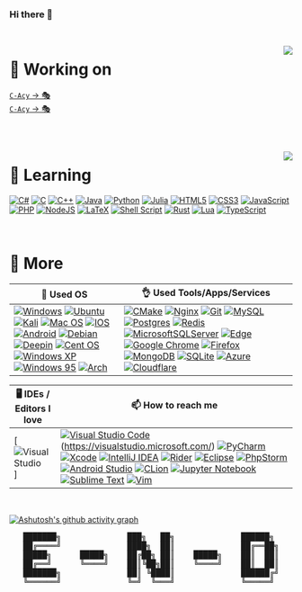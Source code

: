 ### Hi there 👋

<pre align="center">
<!-- ██████╗ ██╗   ██╗███╗   ██╗███████╗███████╗███████╗██╗  ██╗███████╗██╗  ██╗   ██╗
██╔══██╗╚██╗ ██╔╝████╗  ██║██╔════╝██╔════╝██╔════╝██║  ██║██╔════╝██║  ╚██╗ ██╔╝
██║  ██║ ╚████╔╝ ██╔██╗ ██║█████╗  ███████╗███████╗███████║█████╗  ██║   ╚████╔╝ 
██║  ██║  ╚██╔╝  ██║╚██╗██║██╔══╝  ╚════██║╚════██║██╔══██║██╔══╝  ██║    ╚██╔╝  
██████╔╝   ██║   ██║ ╚████║███████╗███████║███████║██║  ██║███████╗███████╗██║   
╚═════╝    ╚═╝   ╚═╝  ╚═══╝╚══════╝╚══════╝╚══════╝╚═╝  ╚═╝╚══════╝╚══════╝╚═╝    -->
</pre>

<!--
**C-Acy-Bing-HK/C-Acy-Bing-HK** is a ✨ _special_ ✨ repository because its `README.md` (this file) appears on your GitHub profile.
Here are some ideas to get you started:
- 🔭 I’m currently working on ...
- 🌱 I’m currently learning ...
- 👯 I’m looking to collaborate on ...
- 🤔 I’m looking for help with ...
- 💬 Ask me about ...
- 📫 How to reach me: ...
- 😄 Pronouns: ...
- ⚡ Fun fact: ...
-->

<!--[![Anurag's GitHub stats](https://github-readme-stats.vercel.app/api?username=C-Acy-Bing-HK)](https://github.com/anuraghazra/github-readme-stats)-->
<a href="https://github.com/anuraghazra/github-readme-stats">
  <img align="right" src="https://github-readme-stats-two-theta-93.vercel.app/api?username=C-Acy-Bing-HK&show_icons=true&theme=dracula&include_all_commits=true&count_private=true" />
</a>

# 🔭 Working on

[`C-Acy` -> 🎭](https://github.com/C-Acy-Bing-HK/)  
[`C-Acy` -> 🎭](https://github.com/C-Acy-Bing-HK/)  

<br><br>

<a href="https://github.com/anuraghazra/github-readme-stats">
<img align="right" src="https://github-readme-stats-two-theta-93.vercel.app/api/top-langs/?username=C-Acy-Bing-HK&theme=dark&layout=compact&langs_count=10" />
</a>

# 🌱 Learning
[![C#](https://img.shields.io/badge/C%23-%23239120.svg?style=for-the-badge&logo=c-sharp&logoColor=white)](https://docs.microsoft.com/dotnet/csharp/)
[![C](https://img.shields.io/badge/c-%2300599C.svg?style=for-the-badge&logo=c&logoColor=white)](https://wikipedia.org/wiki/C_(programming_language))
[![C++](https://img.shields.io/badge/C++-%2300599C.svg?style=for-the-badge&logo=c%2B%2B&logoColor=white)](https://wikipedia.org/wiki/C%2B%2B)
[![Java](https://img.shields.io/badge/java-%23ED8B00.svg?style=for-the-badge&logo=java&logoColor=white)](https://www.java.com/)
[![Python](https://img.shields.io/badge/python-3670A0?style=for-the-badge&logo=python&logoColor=ffdd54)](https://www.python.org/)
[![Julia](https://img.shields.io/badge/-Julia-9558B2?style=for-the-badge&logo=julia&logoColor=white)](https://julialang.org/)
[![HTML5](https://img.shields.io/badge/HTML5-%23E34F26.svg?style=for-the-badge&logo=html5&logoColor=white)](https://www.w3.org/)
[![CSS3](https://img.shields.io/badge/CSS3-%231572B6.svg?style=for-the-badge&logo=css3&logoColor=white)](https://www.w3.org/)
[![JavaScript](https://img.shields.io/badge/JavaScript-%23323330.svg?style=for-the-badge&logo=javascript&logoColor=%23F7DF1E)](https://wikipedia.org/wiki/JavaScript)
[![PHP](https://img.shields.io/badge/PHP-%23777BB4.svg?style=for-the-badge&logo=php&logoColor=white)](https://www.php.net/)
[![NodeJS](https://img.shields.io/badge/Node.js-6DA55F?style=for-the-badge&logo=node.js&logoColor=white)](https://nodejs.org/)
[![LaTeX](https://img.shields.io/badge/Latex-%23008080.svg?style=for-the-badge&logo=latex&logoColor=white)](https://www.latex-project.org/)
[![Shell Script](https://img.shields.io/badge/Shell_Script-%23121011.svg?style=for-the-badge&logo=gnu-bash&logoColor=white)](https://www.shellscript.sh/)
[![Rust](https://img.shields.io/badge/rust-%23000000.svg?style=for-the-badge&logo=rust&logoColor=white)](https://www.rust-lang.org/)
[![Lua](https://img.shields.io/badge/lua-%232C2D72.svg?style=for-the-badge&logo=lua&logoColor=white)](https://www.lua.org/)
[![TypeScript](https://img.shields.io/badge/typescript-%23007ACC.svg?style=for-the-badge&logo=typescript&logoColor=white)](https://www.typescriptlang.org/)

<br>

# 🍞 More
|  🥩 Used OS   | 👌 Used Tools/Apps/Services  |
|  ----  | ----  |
| [![Windows](https://img.shields.io/badge/Windows-0078D6?style=for-the-badge&logo=windows&logoColor=white)](https://www.microsoft.com/windows/) [![Ubuntu](https://img.shields.io/badge/Ubuntu-E95420?style=for-the-badge&logo=ubuntu&logoColor=white)](https://ubuntu.com/) [![Kali](https://img.shields.io/badge/Kali-268BEE?style=for-the-badge&logo=kalilinux&logoColor=white)](https://www.kali.org/) [![Mac OS](https://img.shields.io/badge/mac-000000?style=for-the-badge&logo=macos&logoColor=F0F0F0)](https://www.apple.com/macos/) [![IOS](https://img.shields.io/badge/iOS-000000?style=for-the-badge&logo=ios&logoColor=white)](https://www.apple.com/ios/) [![Android](https://img.shields.io/badge/Android-3DDC84?style=for-the-badge&logo=android&logoColor=white)](https://www.android.com/) [![Debian](https://img.shields.io/badge/Debian-D70A53?style=for-the-badge&logo=debian&logoColor=white)](https://www.debian.org/) [![Deepin](https://img.shields.io/badge/Deepin-007CFF?style=for-the-badge&logo=deepin&logoColor=white)](https://www.deepin.org/index/zh) [![Cent OS](https://img.shields.io/badge/cent-002260?style=for-the-badge&logo=centos&logoColor=F0F0F0)](https://www.centos.org/) [![Windows XP](https://img.shields.io/badge/xp-003399?style=for-the-badge&logo=windowsxp&logoColor=white)](https://wikipedia.org/wiki/Windows_XP) [![Windows 95](https://img.shields.io/badge/95-008484?style=for-the-badge&logo=windows95&logoColor=white)](https://en.wikipedia.org/wiki/Windows_95) [![Arch](https://img.shields.io/badge/Arch-1793D1?logo=arch-linux&logoColor=fff&style=for-the-badge)](https://archlinux.org/) | [![CMake](https://img.shields.io/badge/CMake-%23008FBA.svg?style=for-the-badge&logo=cmake&logoColor=white)](https://cmake.org/) [![Nginx](https://img.shields.io/badge/nginx-%23009639.svg?style=for-the-badge&logo=nginx&logoColor=white)](https://www.nginx.com/) [![Git](https://img.shields.io/badge/git-%23F05033.svg?style=for-the-badge&logo=git&logoColor=white)](https://git-scm.com/) [![MySQL](https://img.shields.io/badge/mysql-%2300f.svg?style=for-the-badge&logo=mysql&logoColor=white)](https://www.mysql.com/) [![Postgres](https://img.shields.io/badge/postgres-%23316192.svg?style=for-the-badge&logo=postgresql&logoColor=white)](https://www.postgresql.org/) [![Redis](https://img.shields.io/badge/redis-%23DD0031.svg?style=for-the-badge&logo=redis&logoColor=white)](https://redis.io/) [![MicrosoftSQLServer](https://img.shields.io/badge/SQL%20Sever-CC2927?style=for-the-badge&logo=microsoft%20sql%20server&logoColor=white)](https://www.microsoft.com/sql-server/) [![Edge](https://img.shields.io/badge/Edge-0078D7?style=for-the-badge&logo=Microsoft-edge&logoColor=white)](https://www.microsoft.com/edge) [![Google Chrome](https://img.shields.io/badge/Chrome-4285F4?style=for-the-badge&logo=GoogleChrome&logoColor=white)](https://www.google.com/chrome/) [![Firefox](https://img.shields.io/badge/Firefox-FF7139?style=for-the-badge&logo=Firefox-Browser&logoColor=white)](https://www.mozilla.org/firefox/) [![MongoDB](https://img.shields.io/badge/MongoDB-%234ea94b.svg?style=for-the-badge&logo=mongodb&logoColor=white)](https://www.mongodb.com/) [![SQLite](https://img.shields.io/badge/sqlite-%2307405e.svg?style=for-the-badge&logo=sqlite&logoColor=white)](https://www.sqlite.org/index.html) [![Azure](https://img.shields.io/badge/azure-%230072C6.svg?style=for-the-badge&logo=microsoftazure&logoColor=white)](https://azure.microsoft.com/) [![Cloudflare](https://img.shields.io/badge/Cloudflare-F38020?style=for-the-badge&logo=Cloudflare&logoColor=white)](https://www.cloudflare.com/) |

|  🖥️ IDEs / Editors I love | 📫 How to reach me                                                                                                                                                                                                                                                                                                                                                                                                                                                                                                                                                                                                                                                                                                                                                                                                                                                                                                    |
|  ----  |-----------------------------------------------------------------------------------------------------------------------------------------------------------------------------------------------------------------------------------------------------------------------------------------------------------------------------------------------------------------------------------------------------------------------------------------------------------------------------------------------------------------------------------------------------------------------------------------------------------------------------------------------------------------------------------------------------------------------------------------------------------------------------------------------------------------------------------------------------------------------------------------------------------------------|
| [![Visual Studio](https://img.shields.io/badge/Visual%20Studio-5C2D91.svg?style=for-the-badge&logo=visual-studio&logoColor=white)] | [![Visual Studio Code](https://img.shields.io/badge/Visual%20Studio%20Code-0078d7.svg?style=for-the-badge&logo=visual-studio-code&logoColor=white)](https://code.visualstudio.com/) (https://visualstudio.microsoft.com/) [![PyCharm](https://img.shields.io/badge/pycharm-143?style=for-the-badge&logo=pycharm&logoColor=black&color=black&labelColor=green)](https://www.jetbrains.com/pycharm/) [![Xcode](https://img.shields.io/badge/Xcode-007ACC?style=for-the-badge&logo=Xcode&logoColor=white)](https://developer.apple.com/xcode/) [![IntelliJ IDEA](https://img.shields.io/badge/IDEA-000000.svg?style=for-the-badge&logo=intellij-idea&logoColor=white)](https://www.jetbrains.com/idea/) [![Rider](https://img.shields.io/badge/Rider-000000.svg?style=for-the-badge&logo=Rider&logoColor=white&color=black&labelColor=crimson)](https://www.jetbrains.com/rider/) [![Eclipse](https://img.shields.io/badge/Eclipse-FE7A16.svg?style=for-the-badge&logo=Eclipse&logoColor=white)](https://www.eclipse.org/) [![PhpStorm](https://img.shields.io/badge/phpstorm-143?style=for-the-badge&logo=phpstorm&logoColor=black&color=black&labelColor=darkorchid)](https://www.jetbrains.com/phpstorm/) [![Android Studio](https://img.shields.io/badge/Android%20Studio-3DDC84.svg?style=for-the-badge&logo=android-studio&logoColor=white)](https://developer.android.com/studio) [![CLion](https://img.shields.io/badge/CLion-black?style=for-the-badge&logo=clion&logoColor=white)](https://www.jetbrains.com/clion/) [![Jupyter Notebook](https://img.shields.io/badge/jupyter-%23FA0F00.svg?style=for-the-badge&logo=jupyter&logoColor=white)](https://jupyter.org/) [![Sublime Text](https://img.shields.io/badge/sublime_text-%23575757.svg?style=for-the-badge&logo=sublime-text&logoColor=important)](https://www.sublimetext.com/) [![Vim](https://img.shields.io/badge/VIM-%2311AB00.svg?style=for-the-badge&logo=vim&logoColor=white)](https://www.vim.org/) | [![Gmail](https://img.shields.io/badge/dynesshely@gmail.com-D14836?style=for-the-badge&logo=gmail&logoColor=white)](mailto:bingjohn.max@gmail.com) [![GitHub](https://img.shields.io/badge/Dynesshely-%23121011.svg?style=for-the-badge&logo=github&logoColor=white)](https://github.com/C-Acy-Bing-HK) |

<!-- [![Telegram](https://img.shields.io/badge/@C-Acy-Bing-HK-2CA5E0?style=for-the-badge&logo=telegram&logoColor=white)](https://t.me/C-Acy-Bing-HK) ![Discord](https://img.shields.io/badge/C-Acy-Bing-HK%234908-%237289DA.svg?style=for-the-badge&logo=discord&logoColor=white) [![Twitter](https://img.shields.io/badge/@C-Acy-Bing-HK18-%231DA1F2.svg?style=for-the-badge&logo=Twitter&logoColor=white)](https://twitter.com/C-Acy-Bing-HK18) [![Twitch](https://img.shields.io/badge/C-Acy-Bing-HK-%239146FF.svg?style=for-the-badge&logo=Twitch&logoColor=white)](https://www.twitch.tv/C-Acy-Bing-HK) -->
<!-- [![QQMail](https://img.shields.io/badge/Mail-C-Acy-Bing-HK@qq.com-red.svg?style=for-the-badge)](mailto:C-Acy-Bing-HK@qq.com) -->
<!-- [![Blog](https://img.shields.io/badge/Blog-blog.C-Acy-Bing-HK.cn-blue.svg?style=for-the-badge)](https://blog.C-Acy-Bing-HK.cn) -->
<!-- ![WeChat](https://img.shields.io/badge/2369913161-07C160?style=for-the-badge&logo=wechat&logoColor=white) -->
<!-- [![QQ](https://img.shields.io/badge/QQ-2369913161-blue.svg?style=for-the-badge)](tencent://AddContact/?fromId=45&fromSubId=1&subcmd=all&uin=2369913161&website=www.oicqzone.com) -->
<!-- ![Slack](https://img.shields.io/badge/Slack-4A154B?style=for-the-badge&logo=slack&logoColor=white) -->
<!-- [![GitLab](https://img.shields.io/badge/gitlab-%23181717.svg?style=for-the-badge&logo=gitlab&logoColor=white)](https://gitlab.com/C-Acy-Bing-HK) -->
<!-- [![Gitee](https://img.shields.io/badge/Gitee-C71D23?style=for-the-badge&logo=gitee&logoColor=white)](https://gitee.com/C-Acy-Bing-HK) -->

<br>

[![Ashutosh's github activity graph](https://activity-graph.herokuapp.com/graph?username=C-Acy-Bing-HK&theme=react-dark)](https://github.com/ashutosh00710/github-readme-activity-graph)


<p align="center">
<pre align="center">
███████╗              ███╗   ██╗              ██████╗ 
██╔════╝              ████╗  ██║              ██╔══██╗
█████╗      █████╗    ██╔██╗ ██║    █████╗    ██║  ██║
██╔══╝      ╚════╝    ██║╚██╗██║    ╚════╝    ██║  ██║
███████╗              ██║ ╚████║              ██████╔╝
╚══════╝              ╚═╝  ╚═══╝              ╚═════╝ 
</pre>
</p>
